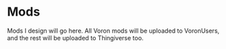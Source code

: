 # Mods
Mods I design will go here. All Voron mods will be uploaded to VoronUsers, and the rest will be uploaded to Thingiverse too.
